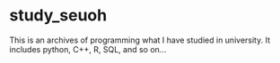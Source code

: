 # study_seuoh

This is an archives of programming what I have studied in university. It includes python, C++, R, SQL, and so on...